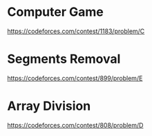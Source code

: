 # Computer Game
https://codeforces.com/contest/1183/problem/C

# Segments Removal
https://codeforces.com/contest/899/problem/E

# Array Division
https://codeforces.com/contest/808/problem/D

